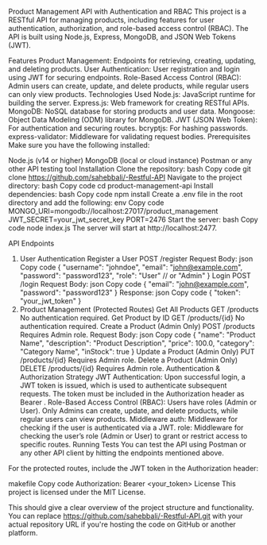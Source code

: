 Product Management API with Authentication and RBAC
This project is a RESTful API for managing products, including features for user authentication, authorization, and role-based access control (RBAC). The API is built using Node.js, Express, MongoDB, and JSON Web Tokens (JWT).

Features
Product Management: Endpoints for retrieving, creating, updating, and deleting products.
User Authentication: User registration and login using JWT for securing endpoints.
Role-Based Access Control (RBAC): Admin users can create, update, and delete products, while regular users can only view products.
Technologies Used
Node.js: JavaScript runtime for building the server.
Express.js: Web framework for creating RESTful APIs.
MongoDB: NoSQL database for storing products and user data.
Mongoose: Object Data Modeling (ODM) library for MongoDB.
JWT (JSON Web Token): For authentication and securing routes.
bcryptjs: For hashing passwords.
express-validator: Middleware for validating request bodies.
Prerequisites
Make sure you have the following installed:

Node.js (v14 or higher)
MongoDB (local or cloud instance)
Postman or any other API testing tool
Installation
Clone the repository:
bash
Copy code
git clone https://github.com/sahebbali/-Restful-API
Navigate to the project directory:
bash
Copy code
cd product-management-api
Install dependencies:
bash
Copy code
npm install
Create a .env file in the root directory and add the following:
env
Copy code
MONGO_URI=mongodb://localhost:27017/product_management
JWT_SECRET=your_jwt_secret_key
PORT=2476
Start the server:
bash
Copy code
node index.js
The server will start at http://localhost:2477.

API Endpoints

1. User Authentication
   Register a User
   POST /register
   Request Body:
   json
   Copy code
   {
   "username": "johndoe",
   "email": "john@example.com",
   "password": "password123",
   "role": "User" // or "Admin"
   }
   Login
   POST /login
   Request Body:
   json
   Copy code
   {
   "email": "john@example.com",
   "password": "password123"
   }
   Response:
   json
   Copy code
   {
   "token": "your_jwt_token"
   }
2. Product Management (Protected Routes)
   Get All Products
   GET /products
   No authentication required.
   Get Product by ID
   GET /products/{id}
   No authentication required.
   Create a Product (Admin Only)
   POST /products
   Requires Admin role.
   Request Body:
   json
   Copy code
   {
   "name": "Product Name",
   "description": "Product Description",
   "price": 100.0,
   "category": "Category Name",
   "inStock": true
   }
   Update a Product (Admin Only)
   PUT /products/{id}
   Requires Admin role.
   Delete a Product (Admin Only)
   DELETE /products/{id}
   Requires Admin role.
   Authentication & Authorization Strategy
   JWT Authentication: Upon successful login, a JWT token is issued, which is used to authenticate subsequent requests. The token must be included in the Authorization header as Bearer <token>.
   Role-Based Access Control (RBAC): Users have roles (Admin or User). Only Admins can create, update, and delete products, while regular users can view products.
   Middleware
   auth: Middleware for checking if the user is authenticated via a JWT.
   role: Middleware for checking the user’s role (Admin or User) to grant or restrict access to specific routes.
   Running Tests
   You can test the API using Postman or any other API client by hitting the endpoints mentioned above.

For the protected routes, include the JWT token in the Authorization header:

makefile
Copy code
Authorization: Bearer <your_token>
License
This project is licensed under the MIT License.

This should give a clear overview of the project structure and functionality. You can replace https://github.com/sahebbali/-Restful-API.git with your actual repository URL if you're hosting the code on GitHub or another platform.
